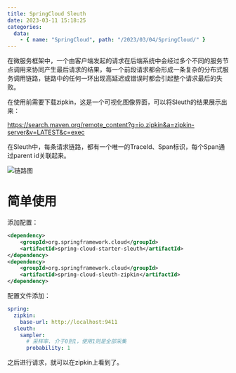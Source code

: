 ```yaml
---
title: SpringCloud Sleuth
date: 2023-03-11 15:18:25
categories:
  data:
    - { name: "SpringCloud", path: "/2023/03/04/SpringCloud/" }
---
```


在微服务框架中，一个由客户端发起的请求在后端系统中会经过多个不同的服务节点调用来协同产生最后请求的结果，每一个前段请求都会形成一条复杂的分布式服务调用链路，链路中的任何一环出现高延迟或错误时都会引起整个请求最后的失败。

在使用前需要下载zipkin，这是一个可视化图像界面，可以将Sleuth的结果展示出来：

https://search.maven.org/remote_content?g=io.zipkin&a=zipkin-server&v=LATEST&c=exec



在Sleuth中，每条请求链路，都有一个唯一的TraceId、Span标识，每个Span通过parent id关联起来。

![链路图](https://xds.asia/public/SpringCloud/2023-2-6-3f34fa6b-ab82-43ea-b82d-207cbe47ded2.webp)

# 简单使用

添加配置：

```xml
<dependency>
    <groupId>org.springframework.cloud</groupId>
    <artifactId>spring-cloud-starter-sleuth</artifactId>
</dependency>
<dependency>
    <groupId>org.springframework.cloud</groupId>
    <artifactId>spring-cloud-sleuth-zipkin</artifactId>
</dependency>
```

配置文件添加：

```yaml
spring:
  zipkin:
    base-url: http://localhost:9411
  sleuth:
    sampler:
      # 采样率. 介于0到1，使用1则是全部采集
      probability: 1
```

之后进行请求，就可以在zipkin上看到了。